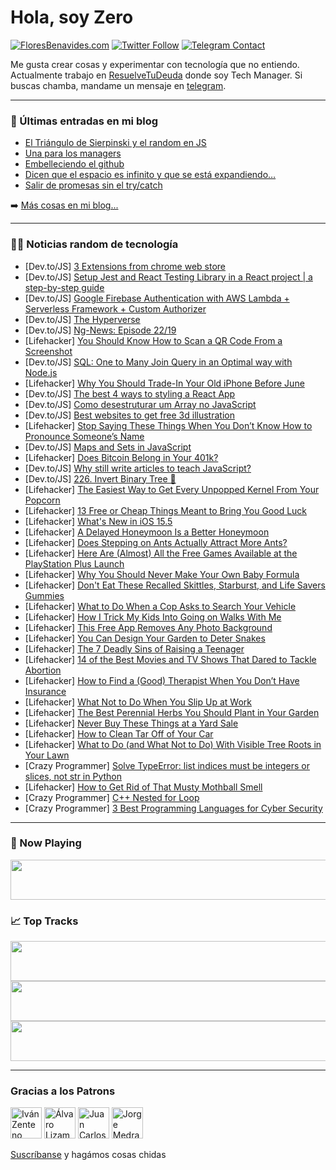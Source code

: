 # Hola, soy Zero

[![FloresBenavides.com](https://img.shields.io/website?down_message=oops&label=MiBlog&style=for-the-badge&up_message=online&url=https%3A%2F%2Ffloresbenavides.com)](https://floresbenavides.com) [![Twitter Follow](https://img.shields.io/twitter/follow/ZeroDragon?color=%231DA1F2&label=Follow&logo=twitter&logoColor=ffffff&style=for-the-badge)](https://twitter.com/zerodragon) [![Telegram Contact](https://img.shields.io/badge/escr%C3%ADbeme-ZeroDragon-%2326A5E4?style=for-the-badge&logo=telegram)](https://t.me/zerodragon)

Me gusta crear cosas y experimentar con tecnología que no entiendo.
Actualmente trabajo en [ResuelveTuDeuda](http://github.com/resuelve) donde soy Tech Manager.
Si buscas chamba, mandame un mensaje en [telegram](https://t.me/zerodragon).

---

### 📕 Últimas entradas en mi blog
<!-- BLOG-POST-LIST:START -->
- [El Triángulo de Sierpinski y el random en JS](https://floresbenavides.com/el-triangulo-de-sierpinski-y-el-random-en-js/)
- [Una para los managers](https://floresbenavides.com/una-para-los-managers/)
- [Embelleciendo el github](https://floresbenavides.com/embelleciendo-el-github/)
- [Dicen que el espacio es infinito y que se está expandiendo…](https://floresbenavides.com/dicen-que-el-espacio-es-infinito-y-que-se-esta-expandiendo/)
- [Salir de promesas sin el try/catch](https://floresbenavides.com/salir-de-promesas-sin-el-try-catch/)
<!-- BLOG-POST-LIST:END -->

➡️ [Más cosas en mi blog...](https://floresbenavides.com)

---

### 👨‍💻 Noticias random de tecnología
<!-- TECH-POSTS:START -->
- [Dev.to/JS] [3 Extensions from chrome web store](https://dev.to/matheusmprado/3-extensions-from-chrome-web-store-1ei0)
- [Dev.to/JS] [Setup Jest and React Testing Library in a React project | a step-by-step guide](https://dev.to/yvad60/setup-jest-and-react-testing-library-in-a-react-project-a-step-by-step-guide-1mf0)
- [Dev.to/JS] [Google Firebase Authentication with AWS Lambda + Serverless Framework + Custom Authorizer](https://dev.to/aacitelli/google-firebase-authentication-with-aws-lambda-serverless-framework-custom-authorizer-3nlj)
- [Dev.to/JS] [The Hyperverse](https://dev.to/shaincodes/the-hyperverse-m5f)
- [Dev.to/JS] [Ng-News: Episode 22/19](https://dev.to/rainerhahnekamp/ng-news-episode-2219-221o)
- [Lifehacker] [You Should Know How to Scan a QR Code From a Screenshot](https://lifehacker.com/you-should-know-how-to-scan-a-qr-code-from-a-screenshot-1848929906)
- [Dev.to/JS] [SQL: One to Many Join Query in an Optimal way with Node.js](https://dev.to/ali_a_koye/sql-one-to-many-join-query-in-an-optimal-way-with-nodejs-2da2)
- [Lifehacker] [Why You Should Trade-In Your Old iPhone Before June](https://lifehacker.com/why-you-should-trade-in-your-old-iphone-before-june-1848932319)
- [Dev.to/JS] [The best 4 ways to styling a React App](https://dev.to/joselatines/the-best-4-ways-to-styling-a-react-app-4ehk)
- [Dev.to/JS] [Como desestruturar um Array no JavaScript](https://dev.to/viniciuslucena/como-desestruturar-um-array-no-javascript-15i0)
- [Dev.to/JS] [Best websites to get free 3d illustration](https://dev.to/_zoka/best-websites-to-get-free-3d-illustration-53ha)
- [Lifehacker] [Stop Saying These Things When You Don’t Know How to Pronounce Someone’s Name](https://lifehacker.com/stop-saying-these-things-when-you-don-t-know-how-to-pro-1848932584)
- [Dev.to/JS] [Maps and Sets in JavaScript](https://dev.to/kibetamos/maps-and-sets-in-javascript-320e)
- [Lifehacker] [Does Bitcoin Belong in Your 401k?](https://lifehacker.com/does-bitcoin-belong-in-your-401k-1848931631)
- [Dev.to/JS] [Why still write articles to teach JavaScript?](https://dev.to/mshahbazm/why-still-write-articles-to-teach-javascript-342)
- [Dev.to/JS] [226. Invert Binary Tree 🚀](https://dev.to/samuelhinchliffe/226-invert-binary-tree-117j)
- [Lifehacker] [The Easiest Way to Get Every Unpopped Kernel From Your Popcorn](https://lifehacker.com/the-easiest-way-to-get-every-unpopped-kernel-from-your-1848931892)
- [Lifehacker] [13 Free or Cheap Things Meant to Bring You Good Luck](https://lifehacker.com/13-free-or-cheap-things-meant-to-bring-you-good-luck-1848923978)
- [Lifehacker] [What&#39;s New in iOS 15.5](https://lifehacker.com/whats-new-in-ios-15-5-1848931987)
- [Lifehacker] [A Delayed Honeymoon Is a Better Honeymoon](https://lifehacker.com/why-a-delayed-honeymoon-is-a-better-honeymoon-1848931261)
- [Lifehacker] [Does Stepping on Ants Actually Attract More Ants?](https://lifehacker.com/does-stepping-on-ants-actually-attract-more-ants-1848930844)
- [Lifehacker] [Here Are &lpar;Almost&rpar; All the Free Games Available at the PlayStation Plus Launch](https://lifehacker.com/here-are-almost-all-the-free-games-available-at-the-p-1848931055)
- [Lifehacker] [Why You Should Never Make Your Own Baby Formula](https://lifehacker.com/why-you-should-never-make-your-own-baby-formula-1848931559)
- [Lifehacker] [Don&#39;t Eat These Recalled Skittles, Starburst, and Life Savers Gummies](https://lifehacker.com/dont-eat-these-recalled-skittles-starburst-and-life-s-1848930601)
- [Lifehacker] [What to Do When a Cop Asks to Search Your Vehicle](https://lifehacker.com/what-to-do-when-a-cop-asks-to-search-your-vehicle-1848930764)
- [Lifehacker] [How I Trick My Kids Into Going on Walks With Me](https://lifehacker.com/how-i-trick-my-kids-into-going-on-walks-with-me-1848920552)
- [Lifehacker] [This Free App Removes Any Photo Background](https://lifehacker.com/this-free-app-removes-any-photo-background-1848930015)
- [Lifehacker] [You Can Design Your Garden to Deter Snakes](https://lifehacker.com/how-to-design-your-garden-to-deter-snakes-1848929165)
- [Lifehacker] [The 7 Deadly Sins of Raising a Teenager](https://lifehacker.com/the-7-deadly-sins-of-raising-a-teenager-1848924362)
- [Lifehacker] [14 of the Best Movies and TV Shows That Dared to Tackle Abortion](https://lifehacker.com/14-of-the-best-movies-and-tv-shows-that-dared-to-tackle-1848919004)
- [Lifehacker] [How to Find a &lpar;Good&rpar; Therapist When You Don’t Have Insurance](https://lifehacker.com/how-to-find-a-good-therapist-when-you-don-t-have-insu-1848918177)
- [Lifehacker] [What Not to Do When You Slip Up at Work](https://lifehacker.com/what-not-to-do-when-you-fuck-up-at-work-1848923881)
- [Lifehacker] [The Best Perennial Herbs You Should Plant in Your Garden](https://lifehacker.com/the-best-perennial-herbs-you-should-plant-in-your-garde-1848920514)
- [Lifehacker] [Never Buy These Things at a Yard Sale](https://lifehacker.com/never-buy-these-things-at-a-yard-sale-1848920515)
- [Lifehacker] [How to Clean Tar Off of Your Car](https://lifehacker.com/how-to-clean-tar-off-of-your-car-1848920523)
- [Lifehacker] [What to Do &lpar;and What Not to Do&rpar; With Visible Tree Roots in Your Lawn](https://lifehacker.com/what-to-do-and-what-not-to-do-with-visible-tree-roots-1848920451)
- [Crazy Programmer] [Solve TypeError: list indices must be integers or slices, not str in Python](https://www.thecrazyprogrammer.com/2022/05/list-indices-must-be-integers-or-slices-not-str.html)
- [Lifehacker] [How to Get Rid of That Musty Mothball Smell](https://lifehacker.com/how-to-get-rid-of-that-musty-mothball-smell-1848920459)
- [Crazy Programmer] [C++ Nested for Loop](https://www.thecrazyprogrammer.com/2022/05/c-nested-for-loop.html)
- [Crazy Programmer] [3 Best Programming Languages for Cyber Security](https://www.thecrazyprogrammer.com/2022/04/programming-languages-for-cyber-security.html)<!-- TECH-POSTS:END -->

---

### 🎵 Now Playing
<a href="https://spotify-now-playing-dun.vercel.app/now-playing?open"><img src="https://spotify-now-playing-dun.vercel.app/now-playing" width="540" height="64"></a>

### 📈 Top Tracks
<a href="https://spotify-now-playing-dun.vercel.app/top-tracks?i=1&open"><img src="https://spotify-now-playing-dun.vercel.app/top-tracks?i=1" width="540" height="64"></a>
<a href="https://spotify-now-playing-dun.vercel.app/top-tracks?i=2&open"><img src="https://spotify-now-playing-dun.vercel.app/top-tracks?i=2" width="540" height="64"></a>
<a href="https://spotify-now-playing-dun.vercel.app/top-tracks?i=3&open"><img src="https://spotify-now-playing-dun.vercel.app/top-tracks?i=3" width="540" height="64"></a>

---

### Gracias a los Patrons
[<img src="https://avatars.githubusercontent.com/u/243380?v=4" alt="Iván Zenteno" width="50px">](https://github.com/k001) [<img src="https://avatars.githubusercontent.com/u/19955639?v=4" alt="Álvaro Lizama" width="50px">](https://github.com/alvarolizama) [<img src="https://avatars.githubusercontent.com/u/2718753?v=4" alt="Juan Carlos Ruiz" width="50px">](https://github.com/JuanCrg90) [<img src="https://avatars.githubusercontent.com/u/37025?v=4" alt="Jorge Medrano" width="50px">](https://github.com/h1pp1e) 

[Suscríbanse](https://www.patreon.com/zerodragon) y hagámos cosas chidas
